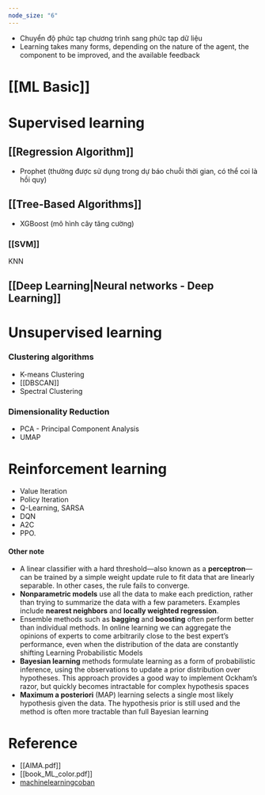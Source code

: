 ```yaml
---
node_size: "6"
---
```

- Chuyển độ phức tạp chương trình sang phức tạp dữ liệu
- Learning takes many forms, depending on the nature of the agent, the component to be improved, and the available feedback
# [[ML Basic]]
# Supervised learning
## [[Regression Algorithm]]
- Prophet (thường được sử dụng trong dự báo chuỗi thời gian, có thể coi là hồi quy)
## [[Tree-Based Algorithms]]
- XGBoost (mô hình cây tăng cường)
### [[SVM]]
KNN
## [[Deep Learning|Neural networks - Deep Learning]]

# Unsupervised learning
### Clustering algorithms
- K-means Clustering
- [[DBSCAN]]
- Spectral Clustering
### Dimensionality Reduction
- PCA - Principal Component Analysis
- UMAP
# Reinforcement learning
- Value Iteration
- Policy Iteration
- Q-Learning, SARSA
- DQN
- A2C
- PPO.

#### Other note
- A linear classifier with a hard threshold—also known as a **perceptron**—can be trained by a simple weight update rule to fit data that are linearly separable. In other cases, the rule fails to converge.
- **Nonparametric models** use all the data to make each prediction, rather than trying to summarize the data with a few parameters. Examples include **nearest neighbors** and **locally weighted regression**. 
- Ensemble methods such as **bagging** and **boosting** often perform better than individual methods. In online learning we can aggregate the opinions of experts to come arbitrarily close to the best expert’s performance, even when the distribution of the data are constantly shifting
Learning Probabilistic Models
- **Bayesian learning** methods formulate learning as a form of probabilistic inference, using the observations to update a prior distribution over hypotheses. This approach provides a good way to implement Ockham’s razor, but quickly becomes intractable for complex hypothesis spaces
- **Maximum a posteriori** (MAP) learning selects a single most likely hypothesis given the data. The hypothesis prior is still used and the method is often more tractable than full Bayesian learning

# Reference
- [[AIMA.pdf]]
- [[book_ML_color.pdf]]
- [machinelearningcoban](https://machinelearningcoban.com/)
